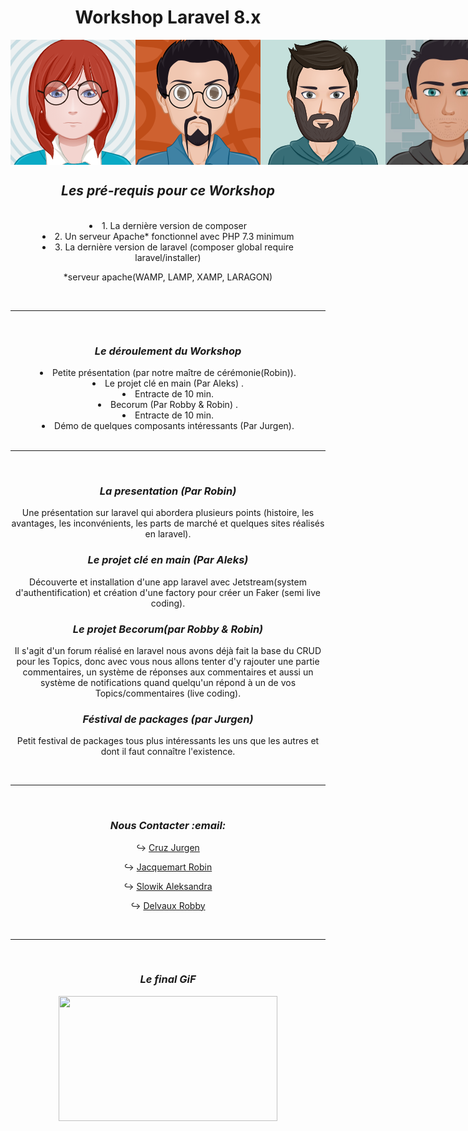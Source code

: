 <div align="center">
    <h1 class="blue">Workshop Laravel 8.x</h1>
    <div style="display:flex; flex-direction:row; align-items:center;"> 
        <img src="./assets/IMG/aleks.png">
        <img src="./assets/IMG/robin.png" width="200" height="200">
        <img src="./assets/IMG/Jurgen.png">
        <img src="./assets/IMG/Robby.jpg" width="200" height="200">
        <hr>
        <br> 
    </div>
</div>

<div align="center">
    <h2><strong><em>Les pré-requis pour ce Workshop</em></strong></h2>
    <br> 
</div>
<div align="center">
    <li>1. La dernière version de composer</li>
    <li>2. Un serveur Apache* fonctionnel avec PHP 7.3 minimum</li>
    <li>3. La dernière version de laravel (composer global require laravel/installer)</li>
    <p>*serveur apache(WAMP, LAMP, XAMP, LARAGON)</p>
    <br><hr><br>
</div>
<div align="center">
    <h3><strong><em>Le déroulement du Workshop</em></strong></h3>
        <li>Petite présentation (par notre maître de cérémonie(Robin)).</li>
        <li>Le projet clé en main (Par Aleks) .</li>
        <li>Entracte de 10 min.</li>
        <li>Becorum (Par Robby & Robin) .</li>
        <li>Entracte de 10 min.</li>
        <li>Démo de quelques composants intéressants (Par Jurgen).</li>
        <br><hr><br>
</div>
<div align="center">
    <h3><strong><em>La presentation (Par Robin)</em></strong></h3>
    <p>Une présentation sur laravel qui abordera plusieurs points (histoire, les avantages, les inconvénients, les parts de marché et quelques sites réalisés en laravel).</p>
</div>
<div align="center">
    <h3><strong><em>Le projet clé en main (Par Aleks)</em></strong></h3>
    <p>Découverte et installation d'une app laravel avec Jetstream(system d'authentification) et création d'une factory pour créer un Faker (semi live coding).</p>
</div>
<div align="center">
    <h3><strong><em>Le projet Becorum(par Robby & Robin)</em></strong></h3>
    <p>Il s'agit d'un forum réalisé en laravel nous avons déjà fait la base du CRUD pour les Topics, donc avec vous nous allons tenter d'y rajouter une partie commentaires, un système de réponses aux commentaires et aussi un système de notifications quand quelqu'un répond à un de vos Topics/commentaires (live coding).</p>
</div>
<div align="center">
    <h3><strong><em>Féstival de packages (par Jurgen)</em></strong></h3>
    <p>Petit festival de packages tous plus intéressants les uns que les autres et dont il faut connaître l'existence.</p>
</div>
<br><hr><br>

<div align="center">
<h3><strong><em>Nous Contacter :email: </em></strong></h3>

↪  [Cruz Jurgen](https://github.com/jcruz97)

↪  [Jacquemart Robin](https://www.linkedin.com/in/robin-jacquemart/)  

↪  [Slowik Aleksandra](https://www.linkedin.com/in/aleksandra-slowik-dev/)  

↪  [Delvaux Robby](https://www.linkedin.com/in/robby-delvaux/)  

<br><hr><br>
</div>
<div align="center">
    <h3><strong><em>Le final GiF</em></strong></h3>
    <img src="./assets/IMG/giffinal.gif" width="350" height="200">
</div>
